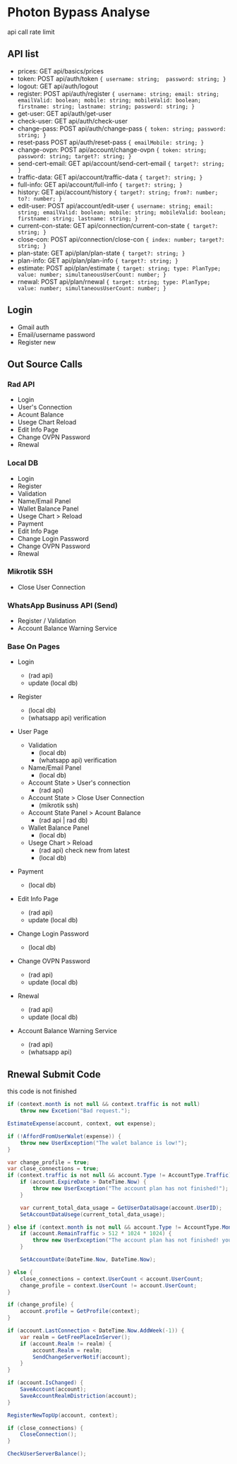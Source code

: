 # Photon Bypass Analyse

api call rate limit

## API list

- prices:
    GET  api/basics/prices
- token:
    POST api/auth/token `{
        username: string; 
        password: string;
    }`
- logout:
    GET  api/auth/logout
- register:
    POST api/auth/register `{
        username: string;
        email: string;
        emailValid: boolean;
        mobile: string;
        mobileValid: boolean;
        firstname: string;
        lastname: string;
        password: string;
    }`
- get-user:
    GET  api/auth/get-user
- check-user:
    GET  api/auth/check-user
- change-pass:
    POST api/auth/change-pass `{
        token: string;
        password: string;
    }`
- reset-pass
    POST api/auth/reset-pass `{
        emailMobile: string;
    }`
- change-ovpn:
    POST api/account/change-ovpn `{
        token: string;
        password: string;
        target?: string;
    }`
- send-cert-email:
    GET  api/account/send-cert-email `{
        target?: string;
    }`
- traffic-data:
    GET  api/account/traffic-data `{
        target?: string;
    }`
- full-info:
    GET  api/account/full-info `{
        target?: string;
    }`
- history:
    GET  api/account/history `{
        target?: string;
        from?: number;
        to?: number;
    }`
- edit-user:
    POST api/account/edit-user `{
        username: string;
        email: string;
        emailValid: boolean;
        mobile: string;
        mobileValid: boolean;
        firstname: string;
        lastname: string;
    }`
- current-con-state:
    GET  api/connection/current-con-state `{
        target?: string;
    }`
- close-con:
    POST api/connection/close-con `{
        index: number;
        target?: string;
    }`
- plan-state:
    GET  api/plan/plan-state `{
        target?: string;
    }`
- plan-info:
    GET  api/plan/plan-info `{
        target?: string;
    }`
- estimate:
    POST api/plan/estimate `{
        target: string;
        type: PlanType;
        value: number;
        simultaneousUserCount: number;
    }`
- rnewal:
    POST api/plan/rnewal `{
        target: string;
        type: PlanType;
        value: number;
        simultaneousUserCount: number;
    }`

## Login

- Gmail auth
- Email/username password
- Register new

## Out Source Calls

### Rad API

- Login
- User's Connection
- Acount Balance
- Usege Chart Reload
- Edit Info Page
- Change OVPN Password
- Rnewal

### Local DB

- Login
- Register
- Validation
- Name/Email Panel
- Wallet Balance Panel
- Usege Chart > Reload
- Payment
- Edit Info Page
- Change Login Password
- Change OVPN Password
- Rnewal

### Mikrotik SSH

- Close User Connection

### WhatsApp Businuss API (Send)

- Register / Validation
- Account Balance Warning Service

### Base On Pages

- Login
    - (rad api)
    - update (local db)
- Register
    - (local db)
    - (whatsapp api) verification
- User Page
    - Validation
        - (local db)
        - (whatsapp api) verification
    - Name/Email Panel
        - (local db)
    - Account State > User's connection
        - (rad api)
    - Account State > Close User Connection
        - (mikrotik ssh)
    - Account State Panel > Acount Balance
        - (rad api | rad db)
    - Wallet Balance Panel
        - (local db)
    - Usege Chart > Reload
        - (rad api) check new from latest
        - (local db)

- Payment
    - (local db)

- Edit Info Page
    - (rad api)
    - update (local db)

- Change Login Password 
    - (local db)

- Change OVPN Password
    - (rad api)
    - update (local db)

- Rnewal
    - (rad api)
    - update (local db)

- Account Balance Warning Service
    - (rad api)
    - (whatsapp api)

## Rnewal Submit Code

this code is not finished

```c#
if (context.month is not null && context.traffic is not null)
    throw new Excetion("Bad request.");

EstimateExpense(account, context, out expense);

if (!AffordFromUserWalet(expense)) {
    throw new UserException("The walet balance is low!");
}

var change_profile = true;
var close_connections = true;
if (context.traffic is not null && account.Type != AccountType.Traffic) {
    if (account.ExpireDate > DateTime.Now) {
        throw new UserException("The account plan has not finished!");
    }

    var current_total_data_usage = GetUserDataUsage(account.UserID);
    SetAccountDataUsege(current_total_data_usage);

} else if (context.month is not null && account.Type != AccountType.Monthly) {
    if (account.RemainTraffic > 512 * 1024 * 1024) {
        throw new UserException("The account plan has not finished! you need use lan until 512MB.");
    }

    SetAccountDate(DateTime.Now, DateTime.Now);

} else {
    close_connections = context.UserCount < account.UserCount;
    change_profile = context.UserCount != account.UserCount;
}

if (change_profile) {
    account.profile = GetProfile(context);
}

if (account.LastConnection < DateTime.Now.AddWeek(-1)) {
    var realm = GetFreePlaceInServer();
    if (account.Realm != realm) {
        account.Realm = realm;
        SendChangeServerNotif(account);
    }
}

if (account.IsChanged) {
    SaveAccount(account);
    SaveAccountRealmDistriction(account);
}

RegisterNewTopUp(account, context);

if (close_connections) {
    CloseConnection();
}

CheckUserServerBalance();
```
